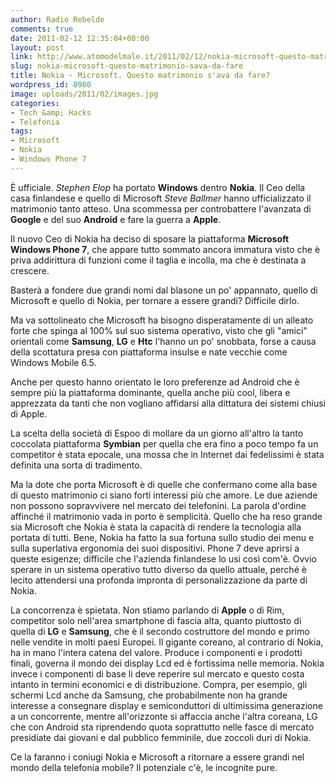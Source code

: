 ```yaml
---
author: Radio Rebelde
comments: true
date: 2011-02-12 12:35:04+00:00
layout: post
link: http://www.atomodelmale.it/2011/02/12/nokia-microsoft-questo-matrimonio-sava-da-fare/
slug: nokia-microsoft-questo-matrimonio-sava-da-fare
title: Nokia - Microsoft. Questo matrimonio s'ava da fare?
wordpress_id: 8980
image: uploads/2011/02/images.jpg
categories:
- Tech &amp; Hacks
- Telefonia
tags:
- Microsoft
- Nokia
- Windows Phone 7
---
```


È ufficiale. _Stephen Elop_ ha portato **Windows** dentro **Nokia**.
Il Ceo della casa finlandese e quello di Microsoft _Steve Ballmer_ hanno ufficializzato il matrimonio tanto atteso. Una scommessa per controbattere l'avanzata di **Google** e del suo **Android** e fare la guerra a **Apple**.

Il nuovo Ceo di Nokia ha deciso di sposare la piattaforma **Microsoft Windows Phone 7**, che appare tutto sommato ancora immatura visto che è priva addirittura di funzioni come il taglia e incolla, ma che è destinata a crescere.

Basterà a fondere due grandi nomi dal blasone un po' appannato, quello di Microsoft e quello di Nokia, per tornare a essere grandi? Difficile dirlo.

Ma va sottolineato che Microsoft ha bisogno disperatamente di un alleato forte che spinga al 100% sul suo sistema operativo, visto che gli "amici" orientali come **Samsung**, **LG** e **Htc** l'hanno un po' snobbata, forse a causa della scottatura presa con piattaforma insulse e nate vecchie come Windows Mobile 6.5.

Anche per questo hanno orientato le loro preferenze ad Android che è sempre più la piattaforma dominante, quella anche più cool, libera e apprezzata da tanti che non vogliano affidarsi alla dittatura dei sistemi chiusi di Apple.

La scelta della società di Espoo di mollare da un giorno all'altro la tanto coccolata piattaforma **Symbian** per quella che era fino a poco tempo fa un competitor è stata epocale, una mossa che in Internet dai fedelissimi è stata definita una sorta di tradimento.

Ma la dote che porta Microsoft è di quelle che confermano come alla base di questo matrimonio ci siano forti interessi più che amore. Le due aziende non possono sopravvivere nel mercato dei telefonini. La parola d'ordine affinché il matrimonio vada in porto è semplicità. Quello che ha reso grande sia Microsoft che Nokia è stata la capacità di rendere la tecnologia alla portata di tutti.  Bene, Nokia ha fatto la sua fortuna sullo studio dei menu e sulla superlativa ergonomia dei suoi dispositivi. Phone 7 deve aprirsi a queste esigenze; difficile che l'azienda finlandese lo usi così com'è. Ovvio sperare in un sistema operativo tutto diverso da quello attuale, perché è lecito attendersi una profonda impronta di personalizzazione da parte di Nokia.

La concorrenza è spietata. Non stiamo parlando di **Apple** o di Rim, competitor solo nell'area smartphone di fascia alta, quanto piuttosto di quella di **LG** e **Samsung**, che è il secondo costruttore del mondo e primo nelle vendite in molti paesi Europei. Il gigante coreano, al contrario di Nokia, ha in mano l'intera catena del valore. Produce i componenti e i prodotti finali, governa il mondo dei display Lcd ed è fortissima nelle memoria. Nokia invece i componenti di base li deve reperire sul mercato e questo costa intanto in termini economici e di distribuzione. Compra, per esempio, gli schermi Lcd anche da Samsung, che probabilmente non ha grande interesse a consegnare display e semiconduttori di ultimissima generazione a un concorrente, mentre all'orizzonte si affaccia anche l'altra coreana, LG che con Android sta riprendendo quota soprattutto nelle fasce di mercato presidiate dai giovani e dal pubblico femminile, due zoccoli duri di Nokia.

Ce la faranno i coniugi Nokia e Microsoft a ritornare a essere grandi nel mondo della telefonia mobile? Il potenziale c'è, le incognite pure.
